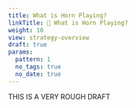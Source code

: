 ```yaml
---
title: What is Horn Playing?
linkTitle: 📖 What is Horn Playing?
weight: 10
view: strategy-overview
draft: true
params:  
  pattern: 1
  no_tags: true
  no_date: true
---
```


THIS IS A VERY ROUGH DRAFT
